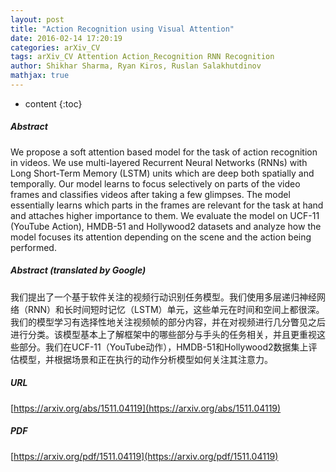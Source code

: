 ```yaml
---
layout: post
title: "Action Recognition using Visual Attention"
date: 2016-02-14 17:20:19
categories: arXiv_CV
tags: arXiv_CV Attention Action_Recognition RNN Recognition
author: Shikhar Sharma, Ryan Kiros, Ruslan Salakhutdinov
mathjax: true
---
```


* content
{:toc}

##### Abstract
We propose a soft attention based model for the task of action recognition in videos. We use multi-layered Recurrent Neural Networks (RNNs) with Long Short-Term Memory (LSTM) units which are deep both spatially and temporally. Our model learns to focus selectively on parts of the video frames and classifies videos after taking a few glimpses. The model essentially learns which parts in the frames are relevant for the task at hand and attaches higher importance to them. We evaluate the model on UCF-11 (YouTube Action), HMDB-51 and Hollywood2 datasets and analyze how the model focuses its attention depending on the scene and the action being performed.

##### Abstract (translated by Google)
我们提出了一个基于软件关注的视频行动识别任务模型。我们使用多层递归神经网络（RNN）和长时间短时记忆（LSTM）单元，这些单元在时间和空间上都很深。我们的模型学习有选择性地关注视频帧的部分内容，并在对视频进行几分瞥见之后进行分类。该模型基本上了解框架中的哪些部分与手头的任务相关，并且更重视这些部分。我们在UCF-11（YouTube动作），HMDB-51和Hollywood2数据集上评估模型，并根据场景和正在执行的动作分析模型如何关注其注意力。

##### URL
[https://arxiv.org/abs/1511.04119](https://arxiv.org/abs/1511.04119)

##### PDF
[https://arxiv.org/pdf/1511.04119](https://arxiv.org/pdf/1511.04119)

